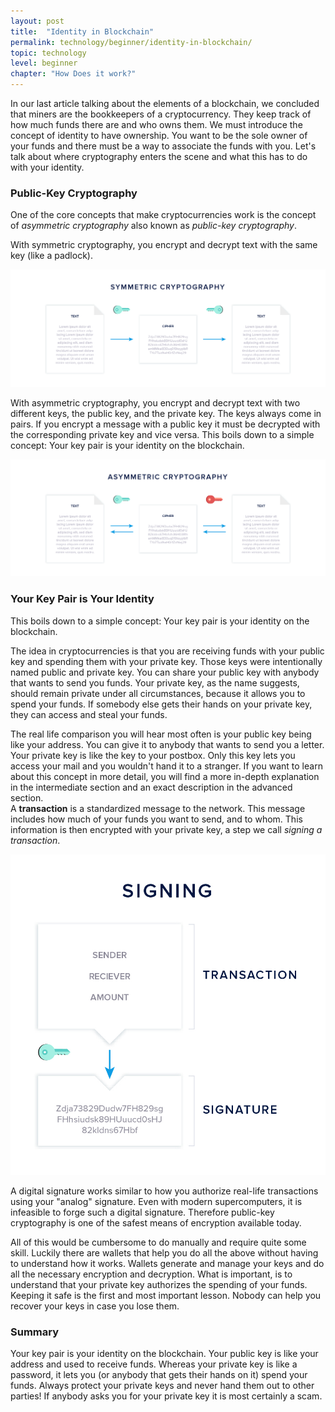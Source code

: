 ```yaml
---
layout: post
title:  "Identity in Blockchain"
permalink: technology/beginner/identity-in-blockchain/
topic: technology
level: beginner
chapter: "How Does it work?"
---
```


In our last article talking about the elements of a blockchain, we concluded that miners are the bookkeepers of a cryptocurrency. They keep track of how much funds there are and who owns them. We must introduce the concept of identity to have ownership. You want to be the sole owner of your funds and there must be a way to associate the funds with you. Let's talk about where cryptography enters the scene and what this has to do with your identity.

### Public-Key Cryptography

One of the core concepts that make cryptocurrencies work is the concept of _asymmetric cryptography_ also known as _public-key cryptography_.

With symmetric cryptography, you encrypt and decrypt text with the same key (like a padlock).

![Symmetric](/assets/post_files/technology/beginner/identity-in-blockchain/symmetric.png)

With asymmetric cryptography, you encrypt and decrypt text with two different keys, the public key, and the private key. The keys always come in pairs. If you encrypt a message with a public key it must be decrypted with the corresponding private key and vice versa. This boils down to a simple concept: Your key pair is your identity on the blockchain.

![Asymmetric](/assets/post_files/technology/beginner/identity-in-blockchain/asymmetric.png)

### Your Key Pair is Your Identity

This boils down to a simple concept: Your key pair is your identity on the blockchain.

The idea in cryptocurrencies is that you are receiving funds with your public key and spending them with your private key. Those keys were intentionally named public and private key. You can share your public key with anybody that wants to send you funds. Your private key, as the name suggests, should remain private under all circumstances, because it allows you to spend your funds. If somebody else gets their hands on your private key, they can access and steal your funds.

The real life comparison you will hear most often is your public key being like your address. You can give it to anybody that wants to send you a letter. Your private key is like the key to your postbox. Only this key lets you access your mail and you wouldn't hand it to a stranger. If you want to learn about this concept in more detail, you will find a more in-depth explanation in the intermediate section and an exact description in the advanced section.  
A **transaction** is a standardized message to the network. This message includes how much of your funds you want to send, and to whom. This information is then encrypted with your private key, a step we call _signing a transaction_.

![Signing](/assets/post_files/technology/beginner/identity-in-blockchain/signing.jpg)

A digital signature works similar to how you authorize real-life transactions using your "analog" signature. Even with modern supercomputers, it is infeasible to forge such a digital signature. Therefore public-key cryptography is one of the safest means of encryption available today.

All of this would be cumbersome to do manually and require quite some skill. Luckily there are wallets that help you do all the above without having to understand how it works. Wallets generate and manage your keys and do all the necessary encryption and decryption. What is important, is to understand that your private key authorizes the spending of your funds. Keeping it safe is the first and most important lesson. Nobody can help you recover your keys in case you lose them.

### Summary

Your key pair is your identity on the blockchain. Your public key is like your address and used to receive funds. Whereas your private key is like a password, it lets you (or anybody that gets their hands on it) spend your funds. Always protect your private keys and never hand them out to other parties! If anybody asks you for your private key it is most certainly a scam.
